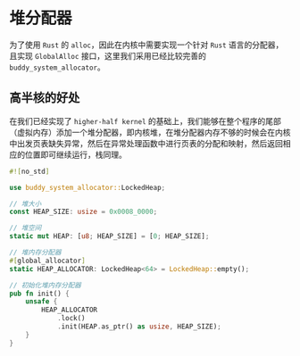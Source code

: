 # 堆分配器

为了使用 `Rust` 的 `alloc`，因此在内核中需要实现一个针对 `Rust` 语言的分配器，且实现 `GlobalAlloc` 接口，这里我们采用已经比较完善的 `buddy_system_allocator`。

## 高半核的好处

在我们已经实现了 `higher-half kernel` 的基础上，我们能够在整个程序的尾部（虚拟内存）添加一个堆分配器，即内核堆，在堆分配器内存不够的时候会在内核中出发页表缺失异常，然后在异常处理函数中进行页表的分配和映射，然后返回相应的位置即可继续运行，栈同理。


```rust
#![no_std]

use buddy_system_allocator::LockedHeap;

// 堆大小
const HEAP_SIZE: usize = 0x0008_0000;

// 堆空间
static mut HEAP: [u8; HEAP_SIZE] = [0; HEAP_SIZE];

// 堆内存分配器
#[global_allocator]
static HEAP_ALLOCATOR: LockedHeap<64> = LockedHeap::empty();

// 初始化堆内存分配器
pub fn init() {
    unsafe {
        HEAP_ALLOCATOR
            .lock()
            .init(HEAP.as_ptr() as usize, HEAP_SIZE);
    }
}
```